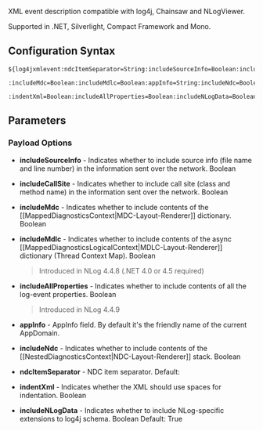 XML event description compatible with log4j, Chainsaw and NLogViewer. 

Supported in .NET, Silverlight, Compact Framework and Mono.

## Configuration Syntax
```
${log4jxmlevent:ndcItemSeparator=String:includeSourceInfo=Boolean:includeCallSite=Boolean
               :includeMdc=Boolean:includeMdlc=Boolean:appInfo=String:includeNdc=Boolean
               :indentXml=Boolean:includeAllProperties=Boolean:includeNLogData=Boolean}
```

## Parameters
### Payload Options
* **includeSourceInfo** - Indicates whether to include source info (file name and line number) in the information sent over the network. Boolean

* **includeCallSite** - Indicates whether to include call site (class and method name) in the information sent over the network. Boolean

* **includeMdc** - Indicates whether to include contents of the [[MappedDiagnosticsContext|MDC-Layout-Renderer]] dictionary. Boolean
* **includeMdlc** - Indicates whether to include contents of the async [[MappedDiagnosticsLogicalContext|MDLC-Layout-Renderer]] dictionary (Thread Context Map). Boolean
  > Introduced in NLog 4.4.8 (.NET 4.0 or 4.5 required)
* **includeAllProperties** - Indicates whether to include contents of all the log-event properties. Boolean
  > Introduced in NLog 4.4.9

* **appInfo** - AppInfo field. By default it's the friendly name of the current AppDomain.
* **includeNdc** - Indicates whether to include contents of the [[NestedDiagnosticsContext|NDC-Layout-Renderer]] stack. Boolean
* **ndcItemSeparator** - NDC item separator. Default: 
* **indentXml** - Indicates whether the XML should use spaces for indentation. Boolean
* **includeNLogData** - Indicates whether to include NLog-specific extensions to log4j schema. Boolean Default: True